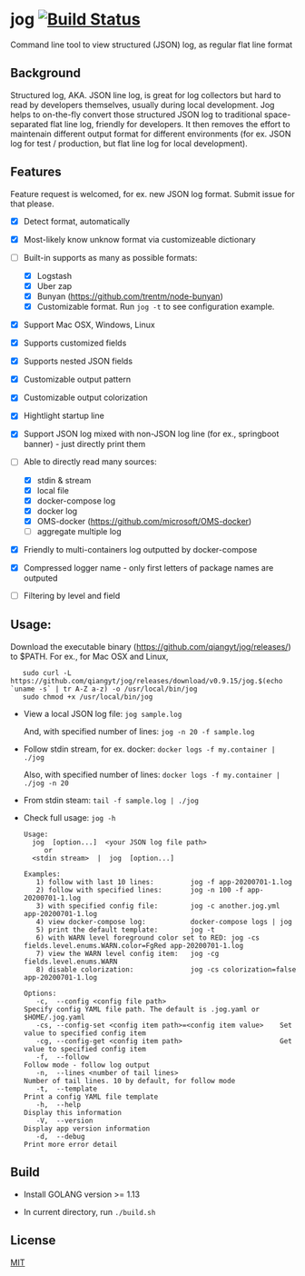 # jog [![Build Status](https://travis-ci.org/qiangyt/jog.svg?branch=master)](https://travis-ci.org/qiangyt/jog)
Command line tool to view structured (JSON) log, as regular flat line format


## Background

Structured log, AKA. JSON line log, is great for log collectors but hard to read by developers themselves, usually during local development. Jog helps to on-the-fly convert those structured JSON log to traditional space-separated flat line log, friendly for developers. It then removes the effort to maintenain different output format for different environments (for ex. JSON log for test / production, but flat line log for local development).

## Features

   Feature request is welcomed, for ex. new JSON log format. Submit issue for that please.

   - [x] Detect format, automatically

   - [x] Most-likely know unknow format via customizeable dictionary

   - [ ] Built-in supports as many as possible formats:

      - [x] Logstash
      - [x] Uber zap
      - [x] Bunyan (https://github.com/trentm/node-bunyan)
      - [x] Customizable format. Run `jog -t` to see configuration example.

   - [x] Support Mac OSX, Windows, Linux

   - [x] Supports customized fields

   - [x] Supports nested JSON fields

   - [x] Customizable output pattern

   - [x] Customizable output colorization

   - [x] Hightlight startup line

   - [x]  Support JSON log mixed with non-JSON log line (for ex., springboot banner) - just directly print them

   - [ ] Able to directly read many sources:
      - [x] stdin & stream
      - [x] local file
      - [x] docker-compose log
      - [x] docker log
      - [x] OMS-docker (https://github.com/microsoft/OMS-docker)
      - [ ] aggregate multiple log

   - [x]  Friendly to multi-containers log outputted by docker-compose

   - [x]  Compressed logger name - only first letters of package names are outputed

   - [ ]  Filtering by level and field

## Usage:
  Download the executable binary (https://github.com/qiangyt/jog/releases/) to $PATH. For ex., for Mac OSX and Linux,

  ```shell
     sudo curl -L https://github.com/qiangyt/jog/releases/download/v0.9.15/jog.$(echo `uname -s` | tr A-Z a-z) -o /usr/local/bin/jog
     sudo chmod +x /usr/local/bin/jog
  ```

   * View a local JSON log file: `jog sample.log`

     And, with specified number of lines: `jog -n 20 -f sample.log`

   * Follow stdin stream, for ex. docker: `docker logs -f my.container | ./jog`

     Also, with specified number of lines: `docker logs -f my.container | ./jog -n 20`

   * From stdin steam: `tail -f sample.log | ./jog`

   * Check full usage: `jog -h`

      ```
      Usage:
        jog  [option...]  <your JSON log file path>
           or
        <stdin stream>  |  jog  [option...]

      Examples:
         1) follow with last 10 lines:         jog -f app-20200701-1.log
         2) follow with specified lines:       jog -n 100 -f app-20200701-1.log
         3) with specified config file:        jog -c another.jog.yml app-20200701-1.log
         4) view docker-compose log:           docker-compose logs | jog
         5) print the default template:        jog -t
         6) with WARN level foreground color set to RED: jog -cs fields.level.enums.WARN.color=FgRed app-20200701-1.log
         7) view the WARN level config item:   jog -cg fields.level.enums.WARN
         8) disable colorization:              jog -cs colorization=false app-20200701-1.log

      Options:
         -c,  --config <config file path>                            Specify config YAML file path. The default is .jog.yaml or $HOME/.jog.yaml
         -cs, --config-set <config item path>=<config item value>    Set value to specified config item
         -cg, --config-get <config item path>                        Get value to specified config item
         -f,  --follow                                               Follow mode - follow log output
         -n,  --lines <number of tail lines>                         Number of tail lines. 10 by default, for follow mode
         -t,  --template                                             Print a config YAML file template
         -h,  --help                                                 Display this information
         -V,  --version                                              Display app version information
         -d,  --debug                                                Print more error detail
     ```

## Build

   *  Install GOLANG version >= 1.13

   *  In current directory, run `./build.sh`

## License

[MIT](/LICENSE)
